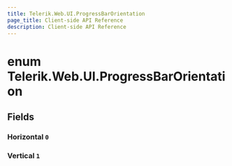 ```yaml
---
title: Telerik.Web.UI.ProgressBarOrientation
page_title: Client-side API Reference
description: Client-side API Reference
---
```


# enum Telerik.Web.UI.ProgressBarOrientation

## Fields

### Horizontal `0`

### Vertical `1`


